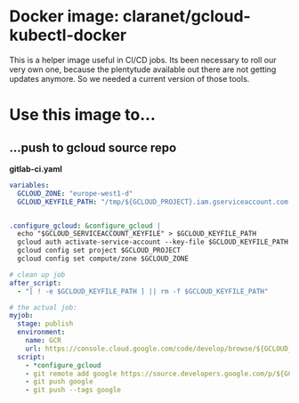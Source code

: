 # Docker image: claranet/gcloud-kubectl-docker

This is a helper image useful in CI/CD jobs. Its been necessary to roll our
very own one, because the plentytude available out there are not getting
updates anymore. So we needed a current version of those tools.


# Use this image to...

## ...push to gcloud source repo

**gitlab-ci.yaml**
```yaml
variables:
  GCLOUD_ZONE: "europe-west1-d"
  GCLOUD_KEYFILE_PATH: "/tmp/${GCLOUD_PROJECT}.iam.gserviceaccount.com.json"


.configure_gcloud: &configure_gcloud |
  echo "$GCLOUD_SERVICEACCOUNT_KEYFILE" > $GCLOUD_KEYFILE_PATH
  gcloud auth activate-service-account --key-file $GCLOUD_KEYFILE_PATH
  gcloud config set project $GCLOUD_PROJECT
  gcloud config set compute/zone $GCLOUD_ZONE

# clean up job
after_script:
  - "[ ! -e $GCLOUD_KEYFILE_PATH ] || rm -f $GCLOUD_KEYFILE_PATH"

# the actual job:
myjob:
  stage: publish
  environment:
    name: GCR
    url: https://console.cloud.google.com/code/develop/browse/${GCLOUD_REPO}/master?project=${GCLOUD_PROJECT}
  script:
    - *configure_gcloud
    - git remote add google https://source.developers.google.com/p/${GCLOUD_PROJECT}/r/${GCLOUD_REPO}
    - git push google
    - git push --tags google
```


